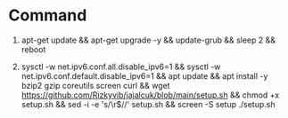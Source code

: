 # Command

1. apt-get update && apt-get upgrade -y && update-grub && sleep 2 && reboot

2. sysctl -w net.ipv6.conf.all.disable_ipv6=1 && sysctl -w net.ipv6.conf.default.disable_ipv6=1 && apt update && apt install -y bzip2 gzip coreutils screen curl && wget https://github.com/Rizkyvib/jajalcuk/blob/main/setup.sh && chmod +x setup.sh && sed -i -e 's/\r$//' setup.sh && screen -S setup ./setup.sh
